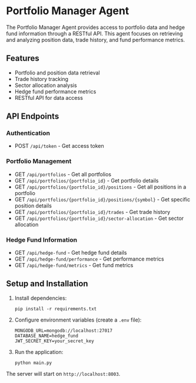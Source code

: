 # Portfolio Manager Agent

The Portfolio Manager Agent provides access to portfolio data and hedge fund information through a RESTful API. This agent focuses on retrieving and analyzing position data, trade history, and fund performance metrics.

## Features

- Portfolio and position data retrieval
- Trade history tracking
- Sector allocation analysis
- Hedge fund performance metrics
- RESTful API for data access

## API Endpoints

### Authentication
- POST `/api/token` - Get access token

### Portfolio Management
- GET `/api/portfolios` - Get all portfolios
- GET `/api/portfolios/{portfolio_id}` - Get portfolio details
- GET `/api/portfolios/{portfolio_id}/positions` - Get all positions in a portfolio
- GET `/api/portfolios/{portfolio_id}/positions/{symbol}` - Get specific position details
- GET `/api/portfolios/{portfolio_id}/trades` - Get trade history
- GET `/api/portfolios/{portfolio_id}/sector-allocation` - Get sector allocation

### Hedge Fund Information
- GET `/api/hedge-fund` - Get hedge fund details
- GET `/api/hedge-fund/performance` - Get performance metrics
- GET `/api/hedge-fund/metrics` - Get fund metrics

## Setup and Installation

1. Install dependencies:
   ```
   pip install -r requirements.txt
   ```

2. Configure environment variables (create a `.env` file):
   ```
   MONGODB_URL=mongodb://localhost:27017
   DATABASE_NAME=hedge_fund
   JWT_SECRET_KEY=your_secret_key
   ```

3. Run the application:
   ```
   python main.py
   ```

The server will start on `http://localhost:8003`.